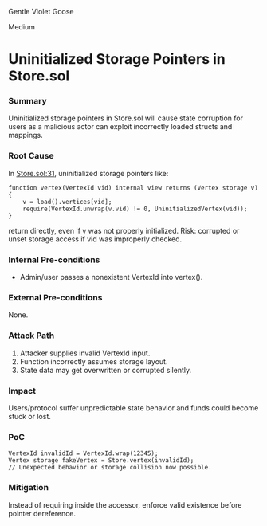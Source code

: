 Gentle Violet Goose

Medium

# Uninitialized Storage Pointers in Store.sol

### Summary

Uninitialized storage pointers in Store.sol will cause state corruption for users as a malicious actor can exploit incorrectly loaded structs and mappings.

### Root Cause

In [Store.sol:31](https://github.com/sherlock-audit/2025-04-burve/blob/main/Burve/src/multi/Store.sol#L31), uninitialized storage pointers like:

```solidity
function vertex(VertexId vid) internal view returns (Vertex storage v) {
    v = load().vertices[vid];
    require(VertexId.unwrap(v.vid) != 0, UninitializedVertex(vid));
}
```
return directly, even if v was not properly initialized.
Risk: corrupted or unset storage access if vid was improperly checked.

### Internal Pre-conditions

- Admin/user passes a nonexistent VertexId into vertex().

### External Pre-conditions

None.

### Attack Path

1. Attacker supplies invalid VertexId input.
2. Function incorrectly assumes storage layout.
3. State data may get overwritten or corrupted silently.

### Impact

Users/protocol suffer unpredictable state behavior and funds could become stuck or lost.

### PoC

```solidity
VertexId invalidId = VertexId.wrap(12345);
Vertex storage fakeVertex = Store.vertex(invalidId);
// Unexpected behavior or storage collision now possible.
```

### Mitigation

Instead of requiring inside the accessor, enforce valid existence before pointer dereference.
